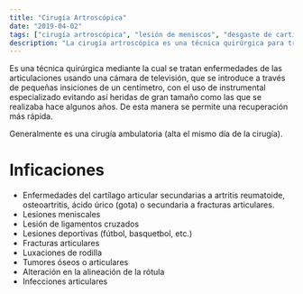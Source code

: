 ```yaml
---
title: "Cirugía Artroscópica"
date: "2019-04-02"
tags: ["cirugía artroscópica", "lesión de meniscos", "desgaste de cartílago", "lesión de ligamentos", "infecciones de rodilla"]
description: "La cirugía artroscópica es una técnica quirúrgica para tratar enfermedades de la rodilla usando equipo especial que evita grandes heridas"
---
```


Es una técnica quirúrgica mediante la cual se tratan enfermedades de las articulaciones usando una cámara de televisión, que se introduce a través de pequeñas insiciones de un centímetro, con el uso de instrumental especializado evitando así heridas de gran tamaño como las que se realizaba hace algunos años. De esta manera se permite una recuperación más rápida.

Generalmente es una cirugía ambulatoria (alta el mismo día de la cirugía).

# Inficaciones
- Enfermedades del cartílago articular secundarias a artritis reumatoide, osteoartritis, ácido úrico (gota) o secundaria a fracturas articulares.
- Lesiones meniscales
- Lesión de ligamentos cruzados
- Lesiones deportivas (fútbol, basquetbol, etc.)
- Fracturas articulares
- Luxaciones de rodilla
- Tumores óseos o articulares
- Alteración en la alineación de la rótula
- Infecciones articulares
